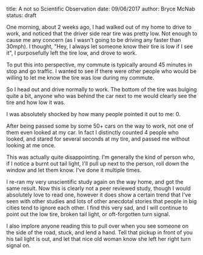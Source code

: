 title: A not so Scientific Observation
date: 09/06/2017
author: Bryce McNab
status: draft

One morning, about 2 weeks ago, I had walked out of my home to drive to work, and noticed that the driver side rear tire was pretty low. Not enough to cause me any concern (as I wasn't going to be driving any faster than 30mph). I thought, "Hey, I always let someone know their tire is low if I see it", I purposefully left the tire low, and drove to work.

To put this into perspective, my commute is typically around 45 minutes in stop and go traffic. I wanted to see if there were other people who would be willing to let me know the tire was low during my commute.

So I head out and drive normally to work. The bottom of the tire was bulging quite a bit, anyone who was behind the car next to me would clearly see the tire and how low it was. 

I was absolutely shocked by how many people pointed it out to me: 0.

After being passed some by some 50+ cars on the way to work, not one of them even looked at my car. In fact I distinctly counted 4 people who looked, and stared for several seconds at my tire, and passed me without looking at me once.

This was actually quite disappointing. I'm generally the kind of person who, if I notice a burnt out tail light, I'll pull up next to the person, roll down the window and let them know. I've done it multiple times.

I re-ran my very unscientific study again on the way home, and got the same result. Now this is clearly not a peer reviewed study, though I would absolutely love to read one, however it does show a certain trend that I've seen with other studies and lots of other anecdotal stories that people in big cities tend to ignore each other. I find this very sad, and I will continue to point out the low tire, broken tail light, or oft-forgotten turn signal.

I also implore anyone reading this to pull over when you see someone on the side of the road, stuck, and lend a hand. Tell that pickup in front of you his tail light is out, and let that nice old woman know she left her right turn signal on.
